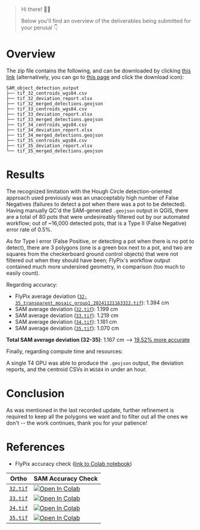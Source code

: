 > Hi there! 👋😃
>
> Below you'll find an overview of the deliverables being submitted for your perusal 👇

# Overview

The zip file contains the following, and can be downloaded by clicking [this link](https://github.com/nickmccarty/SAM_object_detection_output_32-35/raw/refs/heads/main/SAM_object_detection_output.zip?download=) (alternatively, you can go to [this page](https://github.com/nickmccarty/SAM_object_detection_output_32-35/blob/main/SAM_object_detection_output.zip) and click the download icon):

```
SAM_object_detection_output
├── tif_32_centroids_wgs84.csv
├── tif_32_deviation_report.xlsx
├── tif_32_merged_detections.geojson
├── tif_33_centroids_wgs84.csv
├── tif_33_deviation_report.xlsx
├── tif_33_merged_detections.geojson
├── tif_34_centroids_wgs84.csv
├── tif_34_deviation_report.xlsx
├── tif_34_merged_detections.geojson
├── tif_35_centroids_wgs84.csv
├── tif_35_deviation_report.xlsx
└── tif_35_merged_detections.geojson
```

# Results

The recognized limitation with the Hough Circle detection-oriented approach used previously was an unacceptably high number of False Negatives (failures to detect a pot when there was a pot to be detected). Having manually QC'd the SAM-generated `.geojson` output in QGIS, there are a total of 80 pots that were undesireably filtered out by our automated workflow; out of ~16,000 detected pots, that is a Type II (False Negative) error rate of 0.5%.

As for Type I error (False Positive, or detecting a pot when there is no pot to detect), there are 3 polygons (one is a green box next to a pot, and two are squares from the checkerboard ground control objects) that were not filtered out when they should have been; FlyPix's workflow output contained much more undersired geometry, in comparison (too much to easily count).

Regarding accuracy:

* FlyPix average deviation ([`32-35_transparent_mosaic_group1_20241121163322.tif`](https://drive.google.com/file/d/1yk3OA8OIgmL8BYlZnO5rl0ZJhcQzRslA/view?usp=sharing)): 1.394 cm
* SAM average deviation ([`32.tif`](https://drive.google.com/file/d/17TsZtBEhz9w3ymWQb7dllykLDIaCpYPg/view?usp=sharing)): 1.199 cm
* SAM average deviation ([`33.tif`](https://drive.google.com/file/d/1NR6nKKw-MGjxFQQPExBPtURTspkpY1n5/view?usp=sharing)): 1.219 cm
* SAM average deviation ([`34.tif`](https://drive.google.com/file/d/1bWFN69mWeXfez9DtQqapQ6e2EnriSVFy/view?usp=sharing)): 1.181 cm
* SAM average deviation ([`35.tif`](https://drive.google.com/file/d/1u1AOgR9OYWjCsKGLkbHNAHIx5j3UEsm0/view?usp=sharing)): 1.070 cm 

**Total SAM average deviation (32-35)**: 1.167 cm --> <ins>19.52% more accurate</ins>

Finally, regarding compute time and resources:

A single T4 GPU was able to produce the `.geojson` output, the deviation reports, and the centroid CSVs in `WGS84` in under an hour.

# Conclusion

As was mentioned in the last recorded update, further refinement is required to keep all the polygons we want and to filter out all the ones we don't -- the work continues, thank you for your patience!

# References

* FlyPix accuracy check ([link to Colab notebook](https://colab.research.google.com/drive/1LoZu_Lh9QqJCDyTn9d2XPJ8R6BgBAyBB?usp=sharing#offline=true&sandboxMode=true))

| Ortho               | SAM Accuracy Check                                                                                                                |
|--------------------|------------------------------------------------------------------------------------------------------------------------------------|
| [`32.tif`](https://drive.google.com/file/d/17TsZtBEhz9w3ymWQb7dllykLDIaCpYPg/view?usp=sharing)      | [![Open In Colab](https://colab.research.google.com/assets/colab-badge.svg)](https://colab.research.google.com/drive/1OUnxhLMZPggSDUSCRIOmL9SdxFM-0Tg8?usp=sharing#offline=true&sandboxMode=true) |
| [`33.tif`](https://drive.google.com/file/d/1NR6nKKw-MGjxFQQPExBPtURTspkpY1n5/view?usp=sharing)      | [![Open In Colab](https://colab.research.google.com/assets/colab-badge.svg)](https://colab.research.google.com/drive/1nkpVChniGlSlL22rOsGKso-uk7_-n4JA?usp=sharing#offline=true&sandboxMode=true) |
| [`34.tif`](https://drive.google.com/file/d/1bWFN69mWeXfez9DtQqapQ6e2EnriSVFy/view?usp=sharing)      | [![Open In Colab](https://colab.research.google.com/assets/colab-badge.svg)](https://colab.research.google.com/drive/1bphUISx8zppOaMUqFwryZW9R7uGvoOOg?usp=sharing#offline=true&sandboxMode=true) |
| [`35.tif`](https://drive.google.com/file/d/1u1AOgR9OYWjCsKGLkbHNAHIx5j3UEsm0/view?usp=sharing)      | [![Open In Colab](https://colab.research.google.com/assets/colab-badge.svg)](https://colab.research.google.com/drive/1lOspO6mzrvFjvZK47v-GOiV3znvX0xsy?usp=sharing#offline=true&sandboxMode=true) |
